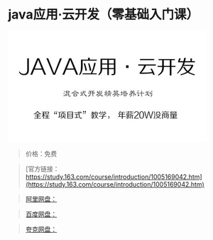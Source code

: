 # java应用·云开发（零基础入门课）

![img](../../../assets/study163/free/5d1f2476-1c98-4f8f-880b-29236a6f51e8.jpg)

> 价格：免费

> [官方链接：https://study.163.com/course/introduction/1005169042.htm](https://study.163.com/course/introduction/1005169042.htm)

> [阿里网盘：]()

> [百度网盘：]()

> [夸克网盘：]()
